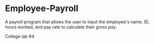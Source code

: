 # Employee-Payroll
A payroll program that allows the user to input the employee's name, ID, hours worked, and pay rate to calculate their gross pay.

College lab #4
